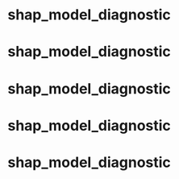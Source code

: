 # shap_model_diagnostic
# shap_model_diagnostic
# shap_model_diagnostic
# shap_model_diagnostic
# shap_model_diagnostic
